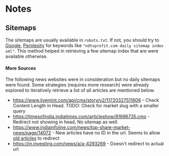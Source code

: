 # Notes

## Sitemaps

The sitemaps are usually available in `robots.txt`. If not, you should try to [Google](google.com), [Perplexity](perplexity.ai) for keywords like `"ndtvprofit.com daily sitemap index xml"`. This method helped in retrieving a few sitemap index that are were available otherwise.

#### More Sources

The following news websites were in consideration but no daily sitemaps were found. Some strategies (requires more research) were already explored to iteratively retrieve a list of all articles are mentioned below.

- https://www.livemint.com/api/cms/story/v2/11720327511606 - Check Content Length in Head. TODO: Check for market slug with a smaller query
- https://timesofindia.indiatimes.com/articleshow/81896735.cms - Redirect not showing in head, No sitemap as well.
- https://www.indiainfoline.com/news/top-share-market-news/page/14072 - New articles have no ID in the url. Seems to allow [old articles](https://www.indiainfoline.com/article/x/x-122110400370_1.html) to redirect
- https://in.investing.com/news/a/a-4293269 - Doesn't redirect to actual url
